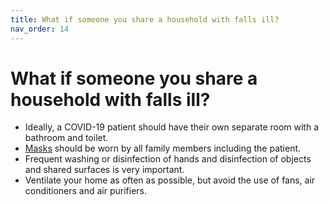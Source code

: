 ```yaml
---
title: What if someone you share a household with falls ill?
nav_order: 14
---
```


What if someone you share a household with falls ill?
====================================================

* Ideally, a COVID-19 patient should have their own separate room with a bathroom and toilet.
* [Masks](masks.md) should be worn by all family members including the patient.
* Frequent washing or disinfection of hands and disinfection of objects and shared surfaces is very important.
* Ventilate your home as often as possible, but avoid the use of fans, air conditioners and air purifiers.

